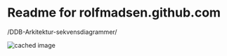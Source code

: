 # Readme for rolfmadsen.github.com

/DDB-Arkitektur-sekvensdiagrammer/

![cached image](http://www.plantuml.com/plantuml/proxy?src=https://raw.githubusercontent.com/rolfmadsen/rolfmadsen.github.com/master/plantuml/adgangsplatform_single-sign-out)